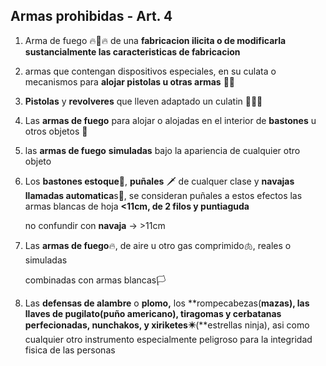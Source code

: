 ## Armas prohibidas - Art. 4
1. Arma de fuego 🔥🔫🔥 de una **fabricacion ilicita o de modificarla sustancialmente las caracteristicas de fabricacion**
2. armas que contengan dispositivos especiales, en su culata o mecanismos para **alojar pistolas u otras armas** 🥷🏿
3. **Pistolas** y **revolveres** que lleven adaptado un culatin 🔫👈🏽
4. Las **armas de fuego** para alojar o alojadas en el interior de **bastones** u otros objetos 🏑
5. las **armas de fuego** **simuladas** bajo la apariencia de cualquier otro objeto
6. Los **bastones estoque**🤺, **puñales** 🗡️ de cualquer clase y **navajas llamadas automatica**s🔪, se consideran puñales a estos efectos las armas blancas de hoja **<11cm, de 2 filos y puntiaguda**
    
    no confundir con **navaja** → >11cm
    
7. Las **armas de fuego**🔥, de aire u otro gas comprimido🫁, reales o simuladas
    
    combinadas con armas blancas🏳️
    
8. Las **defensas de alambre** o **plomo,** los **rompecabezas(**mazas), las **llaves de pugilato**(puño americano), **tiragomas** y **cerbatanas** perfecionadas, **nunchakos,** y **xiriketes**✴️**(**estrellas ninja), asi como cualquier otro instrumento especialmente peligroso para la integridad fisica de las personas